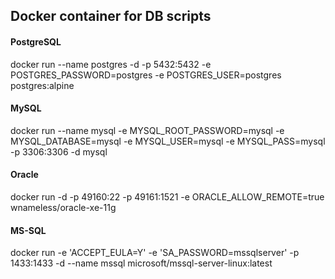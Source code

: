 
## Docker container for DB scripts

#### PostgreSQL
docker run --name postgres -d -p 5432:5432 -e POSTGRES_PASSWORD=postgres -e POSTGRES_USER=postgres postgres:alpine

#### MySQL
docker run --name mysql -e MYSQL_ROOT_PASSWORD=mysql -e MYSQL_DATABASE=mysql -e MYSQL_USER=mysql -e MYSQL_PASS=mysql -p 3306:3306 -d mysql

#### Oracle
docker run -d -p 49160:22 -p 49161:1521 -e ORACLE_ALLOW_REMOTE=true wnameless/oracle-xe-11g

#### MS-SQL
docker run -e 'ACCEPT_EULA=Y' -e 'SA_PASSWORD=mssqlserver' -p 1433:1433 -d --name mssql microsoft/mssql-server-linux:latest
